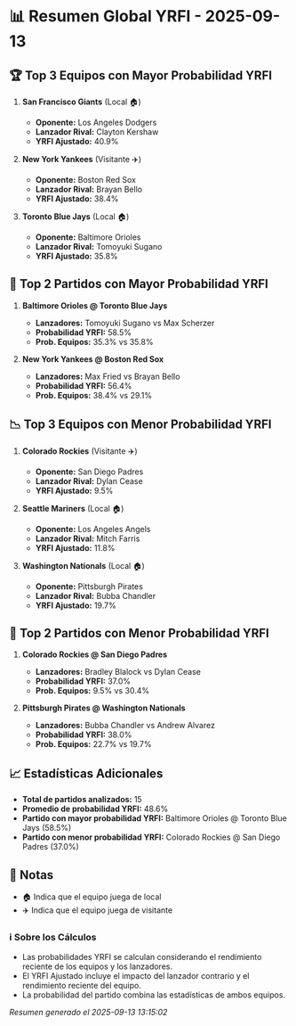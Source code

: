 # 📊 Resumen Global YRFI - 2025-09-13

## 🏆 Top 3 Equipos con Mayor Probabilidad YRFI

1. **San Francisco Giants** (Local 🏠)
   - **Oponente:** Los Angeles Dodgers
   - **Lanzador Rival:** Clayton Kershaw
   - **YRFI Ajustado:** 40.9%

2. **New York Yankees** (Visitante ✈️)
   - **Oponente:** Boston Red Sox
   - **Lanzador Rival:** Brayan Bello
   - **YRFI Ajustado:** 38.4%

3. **Toronto Blue Jays** (Local 🏠)
   - **Oponente:** Baltimore Orioles
   - **Lanzador Rival:** Tomoyuki Sugano
   - **YRFI Ajustado:** 35.8%

## 🎯 Top 2 Partidos con Mayor Probabilidad YRFI

1. **Baltimore Orioles @ Toronto Blue Jays**
   - **Lanzadores:** Tomoyuki Sugano vs Max Scherzer
   - **Probabilidad YRFI:** 58.5%
   - **Prob. Equipos:** 35.3% vs 35.8%

2. **New York Yankees @ Boston Red Sox**
   - **Lanzadores:** Max Fried vs Brayan Bello
   - **Probabilidad YRFI:** 56.4%
   - **Prob. Equipos:** 38.4% vs 29.1%

## 📉 Top 3 Equipos con Menor Probabilidad YRFI

1. **Colorado Rockies** (Visitante ✈️)
   - **Oponente:** San Diego Padres
   - **Lanzador Rival:** Dylan Cease
   - **YRFI Ajustado:** 9.5%

2. **Seattle Mariners** (Local 🏠)
   - **Oponente:** Los Angeles Angels
   - **Lanzador Rival:** Mitch Farris
   - **YRFI Ajustado:** 11.8%

3. **Washington Nationals** (Local 🏠)
   - **Oponente:** Pittsburgh Pirates
   - **Lanzador Rival:** Bubba Chandler
   - **YRFI Ajustado:** 19.7%

## 🛑 Top 2 Partidos con Menor Probabilidad YRFI

1. **Colorado Rockies @ San Diego Padres**
   - **Lanzadores:** Bradley Blalock vs Dylan Cease
   - **Probabilidad YRFI:** 37.0%
   - **Prob. Equipos:** 9.5% vs 30.4%

2. **Pittsburgh Pirates @ Washington Nationals**
   - **Lanzadores:** Bubba Chandler vs Andrew Alvarez
   - **Probabilidad YRFI:** 38.0%
   - **Prob. Equipos:** 22.7% vs 19.7%

## 📈 Estadísticas Adicionales

- **Total de partidos analizados:** 15
- **Promedio de probabilidad YRFI:** 48.6%
- **Partido con mayor probabilidad YRFI:** Baltimore Orioles @ Toronto Blue Jays (58.5%)
- **Partido con menor probabilidad YRFI:** Colorado Rockies @ San Diego Padres (37.0%)

## 📝 Notas

- 🏠 Indica que el equipo juega de local
- ✈️ Indica que el equipo juega de visitante

### ℹ️ Sobre los Cálculos
- Las probabilidades YRFI se calculan considerando el rendimiento reciente de los equipos y los lanzadores.
- El YRFI Ajustado incluye el impacto del lanzador contrario y el rendimiento reciente del equipo.
- La probabilidad del partido combina las estadísticas de ambos equipos.

*Resumen generado el 2025-09-13 13:15:02*